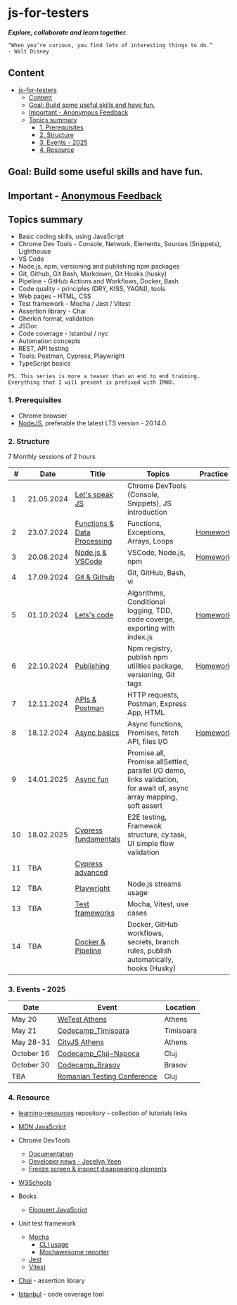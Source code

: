 # js-for-testers

**_Explore, collaborate and learn together._**

```text
“When you’re curious, you find lots of interesting things to do.”
- Walt Disney
```

## Content

- [js-for-testers](#js-for-testers)
  - [Content](#content)
  - [Goal: Build some useful skills and have fun.](#goal-build-some-useful-skills-and-have-fun)
  - [Important - Anonymous Feedback](#important---anonymous-feedback)
  - [Topics summary](#topics-summary)
    - [1. Prerequisites](#1-prerequisites)
    - [2. Structure](#2-structure)
    - [3. Events - 2025](#3-events---2025)
    - [4. Resource](#4-resource)

## Goal: Build some useful skills and have fun.

## Important - [Anonymous Feedback](https://testutils.com/feedback)

## Topics summary

- Basic coding skills, using JavaScript
- Chrome Dev Tools - Console, Network, Elements, Sources (Snippets), Lighthouse
- VS Code
- Node.js, npm, versioning and publishing npm packages
- Git, Github, Git Bash, Markdown, Git Hooks (husky)
- Pipeline - GitHub Actions and Workflows, Docker, Bash
- Code quality - principles (DRY, KISS, YAGNI), tools
- Web pages - HTML, CSS
- Test framework - Mocha / Jest / Vitest
- Assertion library - Chai
- Gherkin format, validation
- JSDoc
- Code coverage - Istanbul / nyc
- Automation concepts
- REST, API testing
- Tools: Postman, Cypress, Playwright
- TypeScript basics

`PS. This series is more a teaser than an end to end training. Everything that I will present is prefixed with IMHO.`

### 1. Prerequisites

- Chrome browser
- [NodeJS](https://nodejs.org/en/download), preferable the latest LTS version - 20.14.0

### 2. Structure

7 Monthly sessions of 2 hours

| #   | Date       | Title                                                 | Topics                                                                                                               | Practice                                       |
| --- | ---------- | ----------------------------------------------------- | -------------------------------------------------------------------------------------------------------------------- | ---------------------------------------------- |
| 1   | 21.05.2024 | [Let's speak JS](./sessions/session1.md)              | Chrome DevTools (Console, Snippets), JS introduction                                                                 |                                                |
| 2   | 23.07.2024 | [Functions & Data Processing](./sessions/session2.md) | Functions, Exceptions, Arrays, Loops                                                                                 | [Homework](./sessions/session2.md#4-homework)  |
| 3   | 20.08.2024 | [Node.js & VSCode](./sessions/session3.md)            | VSCode, Node.js, npm                                                                                                 | [Homework](./sessions/session3.md#4-homework)  |
| 4   | 17.09.2024 | [Git & Github](./sessions/session4.md)                | Git, GitHub, Bash, vi                                                                                                |                                                |
| 5   | 01.10.2024 | [Lets's code](./sessions/session5.md)                 | Algorithms, Conditional logging, TDD, code coverge, exporting with index.js                                          | [Homework](./sessions/session5.md#7-homework)  |
| 6   | 22.10.2024 | [Publishing](./sessions/session6.md)                  | Npm registry, publish npm utilities package, versioning, Git tags                                                    | [Homework](./sessions/session6.md#8-homework)  |
| 7   | 12.11.2024 | [APIs & Postman](./sessions/session7.md)              | HTTP requests, Postman, Express App, HTML                                                                            |                                                |
| 8   | 18.12.2024 | [Async basics](./sessions/session8.md)                | Async functions, Promises, fetch API, files I/O                                                                      | [Homework](./sessions/session8.md/#8-homework) |
| 9   | 14.01.2025 | [Async fun](./sessions/session9.md)                   | Promise.all, Promise.allSettled, parallel I/O demo, links validation, for await of, async array mapping, soft assert |                                                |
| 10  | 18.02.2025 | [Cypress fundamentals](./sessions/session10.md)       | E2E testing, Framewok structure, cy.task, UI simple flow validation                                                  |                                                |
| 11  | TBA        | [Cypress advanced](./sessions/session11.md)           |                                                                                                                      |                                                |
| 12  | TBA        | [Playwright](./sessions/session12.md)                 | Node.js streams usage                                                                                                |                                                |
| 13  | TBA        | [Test frameworks](./sessions/session13.md)            | Mocha, Vitest, use cases                                                                                             |                                                |
| 14  | TBA        | [Docker & Pipeline](./sessions/session14.md)          | Docker, GitHub workflows, secrets, branch rules, publish automatically, hooks (Husky)                                |                                                |

### 3. Events - 2025

| Date       | Event                                                                         | Location  |
| ---------- | ----------------------------------------------------------------------------- | --------- |
| May 20     | [WeTest Athens](https://www.eventora.com/en/Events/wetestathens-2025)         | Athens    |
| May 21     | [Codecamp_Timisoara](https://codecamp.ro/conferences/codecamp_timisoara/)     | Timisoara |
| May 28-31  | [CityJS Athens](https://greece.cityjsconf.org/)                               | Athens    |
| October 16 | [Codecamp_Cluj-Napoca](https://codecamp.ro/conferences/codecamp_cluj-napoca/) | Cluj      |
| October 30 | [Codecamp_Brasov](https://codecamp.ro/conferences/codecamp_brasov/)           | Brasov    |
| TBA        | [Romanian Testing Conference](https://romaniatesting.ro/)                     | Cluj      |

### 4. Resource

- [learning-resources](https://github.com/danrusu/learning-resources) repository - collection of tutorials links

- [MDN JavaScript](https://developer.mozilla.org/en-US/docs/Web/JavaScript)

- Chrome DevTools

  - [Documentation](https://developer.chrome.com/docs/devtools)
  - [Developer news - Jecelyn Yeen](https://www.linkedin.com/in/jecfish/)
  - [Freeze screen & inspect disappearing elements](https://www.youtube.com/watch?v=Qzmb9bdNzZ4)

- [W3Schools](https://www.w3schools.com/js/)

- Books

  - [Eloquent JavaScript](https://eloquentjavascript.net/)

- Unit test framework

  - [Mocha](https://mochajs.org/)
    - [CLI usage](https://mochajs.org/#command-line-usage)
    - [Mochawesome reporter](https://www.npmjs.com/package/mochawesome)
  - [Jest](https://jestjs.io/)
  - [Vitest](https://vitest.dev/)

- [Chai](https://www.chaijs.com/) - assertion library

- [Istanbul](https://github.com/istanbuljs/nyc) - code coverage tool
